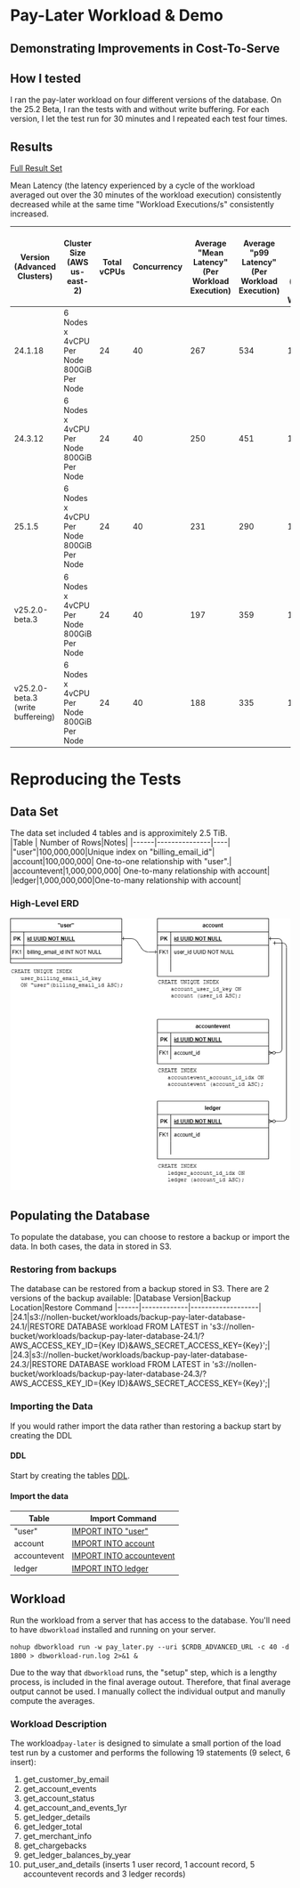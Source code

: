 # Pay-Later Workload & Demo

## Demonstrating Improvements in Cost-To-Serve

## How I tested
I ran the pay-later workload on four different versions of the database.  On the 25.2 Beta, I ran the tests with and without write buffering.    For each version, I let the test run for 30 minutes and I repeated each test four times.


## Results
[Full Result Set](https://docs.google.com/spreadsheets/d/1Hp4e0OyFreTY2qML5ke1ri6XzeGS777wfHgl5yjDuzE/edit?gid=0#gid=0)


Mean Latency (the latency experienced by a cycle of the workload averaged out over the 30 minutes of the workload execution) consistently decreased while at the same time "Workload Executions/s" consistently increased.  


|Version (Advanced Clusters)	|Cluster Size (AWS us-east-2)	|Total vCPUs	|Concurrency	|Average "Mean Latency" (Per Workload Execution)	|Average "p99 Latency" (Per Workload Execution)	|Average "Mean Latency Writes / Second" (included in Workload)	|Average "Workload Executions / Second"	|SQL Queries / Second | Percent Increase from baseline (24.1.18) |
|--------|----------------------------------------------|---|---|-------|------|--------|------|----|----|								
|24.1.18	|6 Nodes x 4vCPU Per Node 800GiB Per Node	|24	|40	|267	|534	|141	|149	|2834 |Baseline
|24.3.12	|6 Nodes x 4vCPU Per Node 800GiB Per Node	|24	|40	|250	|451	|133	|160	|3035 |7.09%
|25.1.5	|6 Nodes x 4vCPU Per Node 800GiB Per Node	|24	|40	|231	|290	|126	|173	|3285 |15.91%
|v25.2.0-beta.3	|6 Nodes x 4vCPU Per Node 800GiB Per Node	|24	|40	|197	|359	|115	|202	|3846 |35.71%
|v25.2.0-beta.3	(write buffereing)|6 Nodes x 4vCPU Per Node 800GiB Per Node	|24	|40	|188	|335	|110	|212	|4033 |42.30%


# Reproducing the Tests
## Data Set
The data set included 4 tables and is approximitely 2.5 TiB.  
|Table | Number of Rows|Notes|
|------|---------------|----|
|"user"|100,000,000|Unique index on "billing_email_id"|
|account|100,000,000| One-to-one relationship with "user".|
|accountevent|1,000,000,000| One-to-many relationship with account|
|ledger|1,000,000,000|One-to-many relationship with account|

### High-Level ERD
![Entity-Relationship Diagram](resources/pay-later-erd.drawio.png)

## Populating the Database
To populate the database, you can choose to restore a backup or import the data.  In both cases, the data in stored in S3.
### Restoring from backups
The database can be restored from a backup stored in S3.  There are 2 versions of the backup available:
|Database Version|Backup Location|Restore Command
|------|-------------|-------------------|
|24.1|s3://nollen-bucket/workloads/backup-pay-later-database-24.1/|RESTORE DATABASE workload FROM LATEST in 's3://nollen-bucket/workloads/backup-pay-later-database-24.1/?AWS_ACCESS_KEY_ID={Key ID}&AWS_SECRET_ACCESS_KEY={Key}';|
|24.3|s3://nollen-bucket/workloads/backup-pay-later-database-24.3/|RESTORE DATABASE workload FROM LATEST in 's3://nollen-bucket/workloads/backup-pay-later-database-24.3/?AWS_ACCESS_KEY_ID={Key ID}&AWS_SECRET_ACCESS_KEY={Key}';|

### Importing the Data
If you would rather import the data rather than restoring a backup start by creating the DDL
#### DDL
Start by creating the tables [DDL](pay-later-ddl.txt).
#### Import the data
|Table|Import Command|
|-----|--------------|
|"user"|[IMPORT INTO "user"](IMPORT-INTO-user.txt)|
|account|[IMPORT INTO account](IMPORT-INTO-account.txt)|
|accountevent|[IMPORT INTO accountevent](IMPORT-INTO-accountevent.txt)|
|ledger|[IMPORT INTO ledger](IMPORT-INTO-ledger.txt)|

## Workload
Run the workload from a server that has access to the database.  You'll need to have `dbworkload` installed and running on your server.   

```
nohup dbworkload run -w pay_later.py --uri $CRDB_ADVANCED_URL -c 40 -d 1800 > dbworkload-run.log 2>&1 &
```

Due to the way that `dbworkload` runs, the "setup" step, which is a lengthy process, is included in the final average outout.   Therefore, that final average output cannot be used.  I manually collect the individual output and manully compute the averages.  

### Workload Description
The workload`pay-later`  is designed to simulate a small portion of the load test run by a customer and performs the following 19 statements (9 select, 6 insert):

1.  get_customer_by_email
2.  get_account_events
3.  get_account_status
4.  get_account_and_events_1yr
5.  get_ledger_details
6.  get_ledger_total
7.  get_merchant_info
8.  get_chargebacks
9.  get_ledger_balances_by_year
10. put_user_and_details (inserts 1 user record, 1 account record, 5 accountevent records and 3 ledger records)